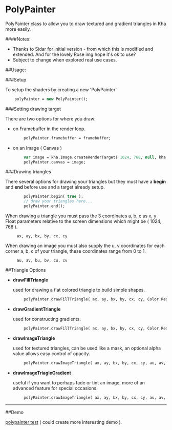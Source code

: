 # PolyPainter
PolyPainter class to allow you to draw textured and gradient triangles in Kha more easily.

####Notes:
- Thanks to Sidar for initial version - from which this is modified and extended. And for the lovely Rose img hope it's ok to use?
- Subject to change when explored real use cases.

##Usage:

###Setup

To setup the shaders by creating a new 'PolyPainter'

``` Haxe
	polyPainter = new PolyPainter();
```

###Setting drawing target

There are two options for where you draw:

- on Framebuffer in the render loop.

``` Haxe
	    polyPainter.framebuffer = framebuffer; 
```

- on an Image ( Canvas )

``` Haxe
        var image = kha.Image.createRenderTarget( 1024, 768, null, kha.graphics4.DepthStencilFormat.NoDepthAndStencil );
	    polyPainter.canvas = image;
```

    

###Drawing triangles

There several options for drawing your triangles but they must have a **begin** and **end** before use and a target already setup.

``` Haxe
        polyPainter.begin( true );
        // draw your triangles here...
        polyPainter.end();
```

When drawing a triangle you must pass the 3 coordinates a, b, c as x, y Float parameters relative to the screen dimensions which might be ( 1024, 768 ). 
```
     ax, ay, bx, by, cx, cy 
```

When drawing an image you must also supply the u, v coordinates for each corner a, b, c of your triangle, these coordinates range from 0 to 1.
```
     au, av, bu, bv, cu, cv
```

##Triangle Options

- **drawFillTriangle**
    
    used for drawing a flat colored triangle to build simple shapes.

``` Haxe
        polyPainter.drawFillTriangle( ax, ay, bx, by, cx, cy, Color.Red );
```

- **drawGradientTriangle**
    
    used for constructing gradients.
    
``` Haxe
        polyPainter.drawFillTriangle( ax, ay, bx, by, cx, cy, Color.Red, Color.Green, Color.Blue );
```

- **drawImageTriangle**

    used for textured triangles, can be used like a mask, an optional alpha value allows easy control of opacity.

``` Haxe
        polyPainter.drawImageTriangle( ax, ay, bx, by, cx, cy, au, av, bu, bv, cu, cv, kha.Assets.images.myImage, optionAlpha );
```

- **drawImageTriagleGradient**

    useful if you want to perhaps fade or tint an image, more of an advanced feature for special occasions.
    
``` Haxe
        polyPainter.drawImageTriangle( ax, ay, bx, by, cx, cy, au, av, bu, bv, cu, cv, kha.Assets.images.myImage, colorA, colorB, colorC );
```

____________________________________________________________________________________________________________________________________
##Demo

[polypainter test](https://nanjizal.github.io/PolyPainter/build/html5/index.html) ( could create more interesting demo ).